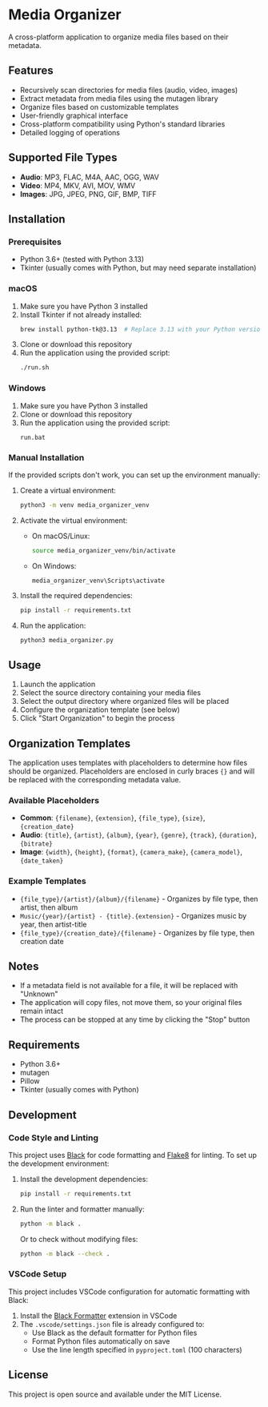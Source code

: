 # Media Organizer

A cross-platform application to organize media files based on their metadata.

## Features

- Recursively scan directories for media files (audio, video, images)
- Extract metadata from media files using the mutagen library
- Organize files based on customizable templates
- User-friendly graphical interface
- Cross-platform compatibility using Python's standard libraries
- Detailed logging of operations

## Supported File Types

- **Audio**: MP3, FLAC, M4A, AAC, OGG, WAV
- **Video**: MP4, MKV, AVI, MOV, WMV
- **Images**: JPG, JPEG, PNG, GIF, BMP, TIFF

## Installation

### Prerequisites

- Python 3.6+ (tested with Python 3.13)
- Tkinter (usually comes with Python, but may need separate installation)

### macOS

1. Make sure you have Python 3 installed
2. Install Tkinter if not already installed:
   ```bash
   brew install python-tk@3.13  # Replace 3.13 with your Python version
   ```
3. Clone or download this repository
4. Run the application using the provided script:
   ```bash
   ./run.sh
   ```

### Windows

1. Make sure you have Python 3 installed
2. Clone or download this repository
3. Run the application using the provided script:
   ```
   run.bat
   ```

### Manual Installation

If the provided scripts don't work, you can set up the environment manually:

1. Create a virtual environment:

   ```bash
   python3 -m venv media_organizer_venv
   ```

2. Activate the virtual environment:

   - On macOS/Linux:
     ```bash
     source media_organizer_venv/bin/activate
     ```
   - On Windows:
     ```
     media_organizer_venv\Scripts\activate
     ```

3. Install the required dependencies:

   ```bash
   pip install -r requirements.txt
   ```

4. Run the application:
   ```bash
   python3 media_organizer.py
   ```

## Usage

1. Launch the application
2. Select the source directory containing your media files
3. Select the output directory where organized files will be placed
4. Configure the organization template (see below)
5. Click "Start Organization" to begin the process

## Organization Templates

The application uses templates with placeholders to determine how files should be organized. Placeholders are enclosed in curly braces `{}` and will be replaced with the corresponding metadata value.

### Available Placeholders

- **Common**: `{filename}`, `{extension}`, `{file_type}`, `{size}`, `{creation_date}`
- **Audio**: `{title}`, `{artist}`, `{album}`, `{year}`, `{genre}`, `{track}`, `{duration}`, `{bitrate}`
- **Image**: `{width}`, `{height}`, `{format}`, `{camera_make}`, `{camera_model}`, `{date_taken}`

### Example Templates

- `{file_type}/{artist}/{album}/{filename}` - Organizes by file type, then artist, then album
- `Music/{year}/{artist} - {title}.{extension}` - Organizes music by year, then artist-title
- `{file_type}/{creation_date}/{filename}` - Organizes by file type, then creation date

## Notes

- If a metadata field is not available for a file, it will be replaced with "Unknown"
- The application will copy files, not move them, so your original files remain intact
- The process can be stopped at any time by clicking the "Stop" button

## Requirements

- Python 3.6+
- mutagen
- Pillow
- Tkinter (usually comes with Python)

## Development

### Code Style and Linting

This project uses [Black](https://black.readthedocs.io/) for code formatting and [Flake8](https://flake8.pycqa.org/) for linting. To set up the development environment:

1. Install the development dependencies:

   ```bash
   pip install -r requirements.txt
   ```

2. Run the linter and formatter manually:

   ```bash
   python -m black .
   ```

   Or to check without modifying files:

   ```bash
   python -m black --check .
   ```

### VSCode Setup

This project includes VSCode configuration for automatic formatting with Black:

1. Install the [Black Formatter](https://marketplace.visualstudio.com/items?itemName=ms-python.black-formatter) extension in VSCode
2. The `.vscode/settings.json` file is already configured to:
   - Use Black as the default formatter for Python files
   - Format Python files automatically on save
   - Use the line length specified in `pyproject.toml` (100 characters)

## License

This project is open source and available under the MIT License.
